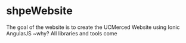 # shpeWebsite 
The goal of the website is to create the UCMerced Website using Ionic
AngularJS 
~why? 
    All libraries and tools come 